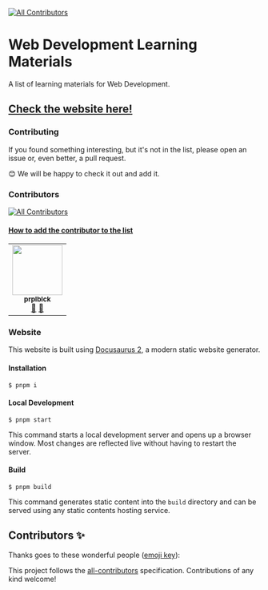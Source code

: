
<!-- ALL-CONTRIBUTORS-BADGE:START - Do not remove or modify this section -->
[![All Contributors](https://img.shields.io/badge/all_contributors-1-orange.svg?style=flat-square)](#contributors-)
<!-- ALL-CONTRIBUTORS-BADGE:END -->

# Web Development Learning Materials
A list of learning materials for Web Development.

## <a href="https://webdev-learning-materials.vercel.app/">Check the website here!</a>
    
### Contributing
If you found something interesting, but it's not in the list, please open an issue or, even better, a pull request.
<p>😊 We will be happy to check it out and add it.</p>

### Contributors
<!-- ALL-CONTRIBUTORS-BADGE:START - Do not remove or modify this section -->
[![All Contributors](https://img.shields.io/badge/all_contributors-13-orange.svg?style=flat-square)](#contributors)
<!-- ALL-CONTRIBUTORS-BADGE:END -->

#### [How to add the contributor to the list](https://allcontributors.org/docs/en/bot/usage)

<!-- ALL-CONTRIBUTORS-LIST:START - Do not remove or modify this section -->
<!-- prettier-ignore-start -->
<!-- markdownlint-disable -->
<table>
  <tbody>
    <tr>
      <td align="center"><a href="https://purpleblack.dev/"><img src="https://avatars.githubusercontent.com/u/55458485?v=4?s=100" width="100px;" alt=""/><br /><sub><b>prplblck</b></sub></a><br /><a href="https://github.com/NowYouKnowProgramming/webdev-learning-materials/commits?author=goodideagiver" title="Documentation">📖</a> <a href="#maintenance-goodideagiver" title="Maintenance">🚧</a></td>
    </tr>
  </tobdy>
</table>

<!-- markdownlint-restore -->
<!-- prettier-ignore-end -->

<!-- ALL-CONTRIBUTORS-LIST:END -->

### Website

This website is built using [Docusaurus 2](https://docusaurus.io/), a modern static website generator.

#### Installation

```
$ pnpm i
```

#### Local Development

```
$ pnpm start
```

This command starts a local development server and opens up a browser window. Most changes are reflected live without having to restart the server.

#### Build

```
$ pnpm build
```

This command generates static content into the `build` directory and can be served using any static contents hosting service.

## Contributors ✨

Thanks goes to these wonderful people ([emoji key](https://allcontributors.org/docs/en/emoji-key)):

<!-- ALL-CONTRIBUTORS-LIST:START - Do not remove or modify this section -->
<!-- prettier-ignore-start -->
<!-- markdownlint-disable -->
<!-- markdownlint-restore -->
<!-- prettier-ignore-end -->
<!-- ALL-CONTRIBUTORS-LIST:END -->

This project follows the [all-contributors](https://github.com/all-contributors/all-contributors) specification. Contributions of any kind welcome!